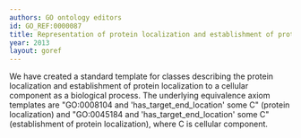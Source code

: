 ```yaml
--- 
authors: GO ontology editors
id: GO_REF:0000087
title: Representation of protein localization and establishment of protein localization as biological process in the Gene Ontology
year: 2013
layout: goref
---
```


We have created a standard template for classes describing the protein localization and establishment of protein localization to a cellular component as a biological process. The underlying equivalence axiom templates are "GO:0008104 and 'has_target_end_location' some C" (protein localization) and "GO:0045184 and 'has_target_end_location' some C" (establishment of protein localization), where C is cellular component.
